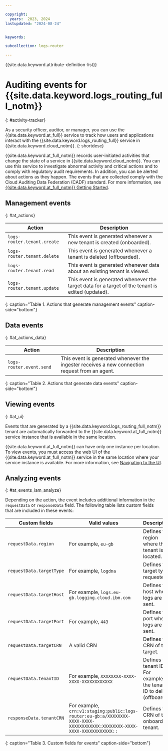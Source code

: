 ```yaml
---

copyright:
  years:  2023, 2024
lastupdated: "2024-08-24"


keywords: 

subcollection: logs-router

---
```


{{site.data.keyword.attribute-definition-list}}

# Auditing events for {{site.data.keyword.logs_routing_full_notm}}
{: #activity-tracker}

As a security officer, auditor, or manager, you can use the {{site.data.keyword.at_full}} service to track how users and applications interact with the {{site.data.keyword.logs_routing_full}} service in {{site.data.keyword.cloud_notm}}.
{: shortdesc}

{{site.data.keyword.at_full_notm}} records user-initiated activities that change the state of a service in {{site.data.keyword.cloud_notm}}.
You can use this service to investigate abnormal activity and critical actions and to comply with regulatory audit requirements.
In addition, you can be alerted about actions as they happen.
The events that are collected comply with the Cloud Auditing Data Federation (CADF) standard.
For more information, see [{{site.data.keyword.at_full_notm}} Getting Started](/docs/activity-tracker?topic=activity-tracker-getting-started).

## Management events
{: #at_actions}

| Action                      | Description                                                                                    |
|-----------------------------|------------------------------------------------------------------------------------------------|
| `logs-router.tenant.create` | This event is generated whenever a new tenant is created (onboarded).                                    |
| `logs-router.tenant.delete` | This event is generated whenever a tenant is deleted (offboarded).                                       |
| `logs-router.tenant.read`   | This event is generated whenever data about an existing tenant is viewed.                        |
| `logs-router.tenant.update` | This event is generated whenever the target data for a target of the tenant is edited (updated).        |
{: caption="Table 1. Actions that generate management events" caption-side="bottom"}


## Data events
{: #at_actions_data}

| Action                      | Description                                                                                  |
|-----------------------------|----------------------------------------------------------------------------------------------|
| `logs-router.event.send`    | This event is generated whenever the ingester receives a new connection request from an agent. |
{: caption="Table 2. Actions that generate data events" caption-side="bottom"}


## Viewing events
{: #at_ui}

Events that are generated by a {{site.data.keyword.logs_routing_full_notm}} tenant are automatically forwarded to the {{site.data.keyword.at_full_notm}} service instance that is available in the same location.

{{site.data.keyword.at_full_notm}} can have only one instance per location. To view events, you must access the web UI of the {{site.data.keyword.at_full_notm}} service in the same location where your service instance is available. For more information, see [Navigating to the UI](/docs/activity-tracker?topic=activity-tracker-launch).

## Analyzing events
{: #at_events_iam_analyze}

Depending on the action, the event includes additional information in the `requestData` or `responseData` field.
The following table lists custom fields that are included in these events:

| Custom fields                      | Valid values                               | Description                                             | Actions |
|------------------------------------|--------------------------------------------|---------------------------------------------------------|-----------|
| `requestData.region`               | For example, `eu-gb`                             | Defines the region where the tenant is located.       | create, read, update, delete, send |
| `requestData.targetType`           | For example, `logdna`                            | Defines the target type requested.                      | create, update |
| `requestData.targetHost`           | For example, `logs.eu-gb.logging.cloud.ibm.com`  | Defines the host where logs are sent. | create, update |
| `requestData.targetPort`           | For example, `443`                               | Defines the port where logs are sent. | create, update |
| `requestData.targetCRN`     | A valid CRN                                      | Defines the CRN of the target.  | create, update |
| `requestData.tenantID`             | For example, `XXXXXXXX-XXXX-XXXX-XXXXXXXXXXXX`   | Defines the tenant ID. For example, the tenant ID to delete (offboard).                 | read, delete, update |
| `responseData.tenantCRN`           | For example, `crn:v1:staging:public:logs-router:eu-gb:a/XXXXXXXX-XXXX-XXXX-XXXXXXXXXXXX:XXXXXXXX-XXXX-XXXX-XXXXXXXXXXXX::` | Defines the CRN of the onboarded tenant. | create, read, update |
{: caption="Table 3. Custom fields for events" caption-side="bottom"}
